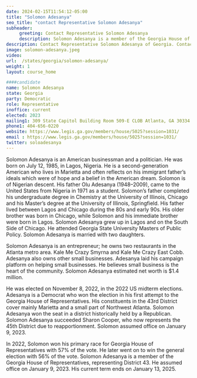 ```yaml
---
date: 2024-02-15T11:54:12-05:00
title: "Solomon Adesanya"
seo_title: "contact Representative Solomon Adesanya"
subheader:
     greeting: Contact Representative Solomon Adesanya
     description: Solomon Adesanya is a member of the Georgia House of Representatives, representing District 43. He assumed office on January 9, 2023. His current term ends on January 13, 2025.
description: Contact Representative Solomon Adesanya of Georgia. Contact information for Solomon Adesanya includes email address, phone number, and mailing address.
image: solomon-adesanya.jpeg
video:
url:  /states/georgia/solomon-adesanya/
weight: 1
layout: course_home

####candidate
name: Solomon Adesanya
state: Georgia
party: Democratic
role: Representative
inoffice: current
elected: 2023
mailing1: 309 State Capitol Building Room 509-E CLOB Atlanta, GA 30334
phone1: 404-656-0220
website: https://www.legis.ga.gov/members/house/5025?session=1031/
email : https://www.legis.ga.gov/members/house/5025?session=1031/
twitter: soloadesanya
---
```


Solomon Adesanya is an American businessman and a politician. He was born on July 12, 1985, in Lagos, Nigeria. He is a second-generation American who lives in Marietta and often reflects on his immigrant father’s ideals which were of hope and a belief in the American dream. Solomon is of Nigerian descent. His father Olu Adesanya (1948–2009), came to the United States from Nigeria in 1971 as a student. Solomon’s father completed his undergraduate degree in Chemistry at the University of Illinois, Chicago and his Master’s degree at the University of Illinois, Springfield. His father lived between Lagos and Chicago during the 80s and early 90s. His older brother was born in Chicago, while Solomon and his immediate brother were born in Lagos. Solomon Adesanya grew up in Lagos and on the South Side of Chicago. He attended Georgia State University Masters of Public Policy. Solomon Adesanya is married with two daughters.

Solomon Adesanya is an entrepreneur; he owns two restaurants in the Atlanta metro area. Kale Me Crazy Smyrna and Kale Me Crazy East Cobb. Adesanya also owns other small businesses. Adesanya laid his campaign platform on helping small businesses. He believes small business is the heart of the community. Solomon Adesanya estimated net worth is $1.4 million.

He was elected on November 8, 2022, in the 2022 US midterm elections. Adesanya is a Democrat who won the election in his first attempt to the Georgia House of Representatives. His constituents in the 43rd District cover mainly Marietta and a small part of Northwest Atlanta. Solomon Adesanya won the seat in a district historically held by a Republican. Solomon Adesanya succeeded Sharon Cooper, who now represents the 45th District due to reapportionment. Solomon assumed office on January 9, 2023.

In 2022, Solomon won his primary race for Georgia House of Representatives with 57% of the vote. He later went on to win the general election with 56% of the vote. Solomon Adesanya is a member of the Georgia House of Representatives, representing District 43. He assumed office on January 9, 2023. His current term ends on January 13, 2025.
